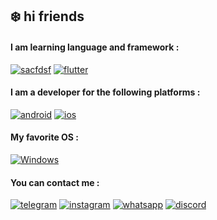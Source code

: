 ## ❄️ hi friends
#### I am learning language and framework :
[![sacfdsf](https://img.shields.io/badge/-Dart-8bbff8?style=for-the-badge&logo=Dart&logoColor=063d6c)](https://dart.dev/)
[![flutter](https://img.shields.io/badge/-flutter-0a4cb3?style=for-the-badge&logo=flutter&logoColor=80baf7)](https://flutter.dev/)

#### I am a developer for the following platforms :
[![android](https://img.shields.io/badge/-android-024f05?style=for-the-badge&logo=android&logoColor=12fd25)](https://www.android.com/)
[![ios](https://img.shields.io/badge/-ios-201f1c?style=for-the-badge&logo=apple&logoColor=cac9c6)](https://www.apple.com/ios/ios-15/)

#### My favorite OS :
[![Windows](https://img.shields.io/badge/-manjaro-6cfd6d?style=for-the-badge&logo=manjaro&logoColor=027703)](https://manjaro.org/)

#### You can contact me :
[![telegram](https://img.shields.io/badge/-telegram-0e5673?style=for-the-badge&logo=telegram&logoColor=0f587b)]()
[![instagram](https://img.shields.io/badge/-instagram-950101?style=for-the-badge&logo=instagram&logoColor=fe8888)](https://www.instagram.com/yoones.baghaei)
[![whatsapp](https://img.shields.io/badge/-whatsapp-0e3b03?style=for-the-badge&logo=whatsapp&logoColor=52fc28)](https://api.whatsapp.com/send?phone=+989159306374)
[![discord](https://img.shields.io/badge/-discord-270a4a?style=for-the-badge&logo=discord&logoColor=bd8ff1)](https://discordapp.com/users/935509232340586556)




